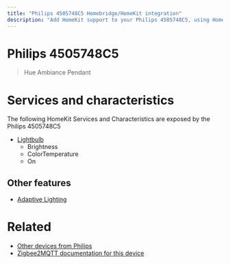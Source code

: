 ```yaml
---
title: "Philips 4505748C5 Homebridge/HomeKit integration"
description: "Add HomeKit support to your Philips 4505748C5, using Homebridge, Zigbee2MQTT and homebridge-z2m."
---
```

<!---
This file has been GENERATED using src/docgen/docgen.ts
DO NOT EDIT THIS FILE MANUALLY!
-->
# Philips 4505748C5
> Hue Ambiance Pendant


# Services and characteristics
The following HomeKit Services and Characteristics are exposed by
the Philips 4505748C5

* [Lightbulb](../../light.md)
  * Brightness
  * ColorTemperature
  * On


## Other features
* [Adaptive Lighting](../../light.md)


# Related
* [Other devices from Philips](../index.md#philips)
* [Zigbee2MQTT documentation for this device](https://www.zigbee2mqtt.io/devices/4505748C5.html)